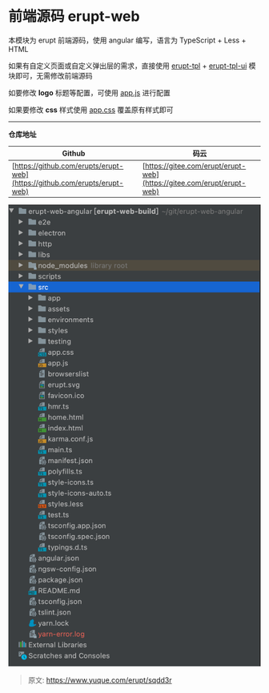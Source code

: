 # 前端源码 erupt-web

本模块为 erupt 前端源码，使用 angular 编写，语言为 TypeScript + Less + HTML

如果有自定义页面或自定义弹出层的需求，直接使用 [erupt-tpl](https://www.yuque.com/erupts/gd8zod/wzmdu2) + [erupt-tpl-ui](https://www.yuque.com/erupts/gd8zod/ow6ewh) 模块即可，无需修改前端源码

如要修改 **logo** 标题等配置，可使用 [app.js](https://www.yuque.com/erupts/erupt/gtp7iw#eqee9) 进行配置

如果要修改 **css** 样式使用 [app.css](https://www.yuque.com/erupts/erupt/gtp7iw#ZrSVa) 覆盖原有样式即可

---

**仓库地址**

| Github | 码云 |
| --- | --- |
| [https://github.com/erupts/erupt-web](https://github.com/erupts/erupt-web) | [https://gitee.com/erupt/erupt-web](https://gitee.com/erupt/erupt-web) |


![image.png](./img/Pz5O9Cq7xSuEg66A/1621080745709-50993e4e-c41f-4268-844f-49d35d2fd1f4-058345.png)


> 原文: <https://www.yuque.com/erupt/sqdd3r>